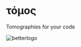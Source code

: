 # τόμος

Tomographies for your code

![betterlogo](https://github.com/user-attachments/assets/1138b7bb-815a-43e4-8384-c742ce029c76)
